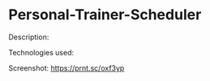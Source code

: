 # Personal-Trainer-Scheduler

Description:


Technologies used:


Screenshot:
https://prnt.sc/oxf3yp